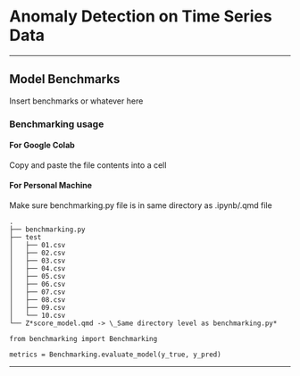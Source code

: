 # Anomaly Detection on Time Series Data

---

## Model Benchmarks

Insert benchmarks or whatever here

### Benchmarking usage

#### For Google Colab

Copy and paste the file contents into a cell

#### For Personal Machine

Make sure benchmarking.py file is in same directory as .ipynb/.qmd file

```
.
├── benchmarking.py
├── test
│   ├── 01.csv
│   ├── 02.csv
│   ├── 03.csv
│   ├── 04.csv
│   ├── 05.csv
│   ├── 06.csv
│   ├── 07.csv
│   ├── 08.csv
│   ├── 09.csv
│   └── 10.csv
└── Z*score_model.qmd -> \_Same directory level as benchmarking.py*

```

```{python}
from benchmarking import Benchmarking

metrics = Benchmarking.evaluate_model(y_true, y_pred)
```

---
